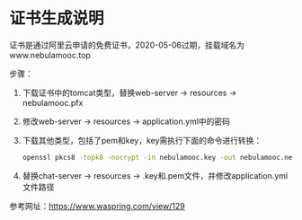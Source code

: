 # 证书生成说明

证书是通过阿里云申请的免费证书，2020-05-06过期，挂载域名为www.nebulamooc.top

步骤：

1. 下载证书中的tomcat类型，替换web-server -> resources -> nebulamooc.pfx

2. 修改web-server -> resources -> application.yml中的密码

3. 下载其他类型，包括了pem和key，key需执行下面的命令进行转换：

   ```sh
   openssl pkcs8 -topk8 -nocrypt -in nebulamooc.key -out nebulamooc.new.key
   ```

4. 替换chat-server -> resources -> .key和.pem文件，并修改application.yml文件路径

参考网址：https://www.waspring.com/view/129